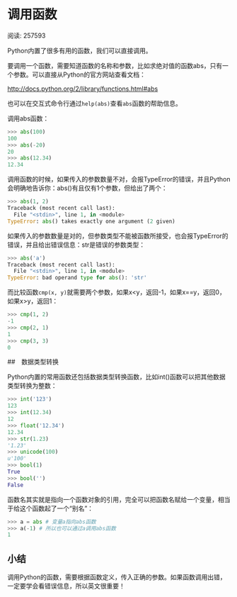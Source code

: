 # 调用函数

阅读: 257593

Python内置了很多有用的函数，我们可以直接调用。

要调用一个函数，需要知道函数的名称和参数，比如求绝对值的函数abs，只有一个参数。可以直接从Python的官方网站查看文档：

http://docs.python.org/2/library/functions.html#abs

也可以在交互式命令行通过`help(abs)`查看`abs`函数的帮助信息。

调用abs函数：

```python
>>> abs(100)
100
>>> abs(-20)
20
>>> abs(12.34)
12.34
```

调用函数的时候，如果传入的参数数量不对，会报TypeError的错误，并且Python会明确地告诉你：abs()有且仅有1个参数，但给出了两个：

```python
>>> abs(1, 2)
Traceback (most recent call last):
  File "<stdin>", line 1, in <module>
TypeError: abs() takes exactly one argument (2 given)
```

如果传入的参数数量是对的，但参数类型不能被函数所接受，也会报TypeError的错误，并且给出错误信息：str是错误的参数类型：

```python
>>> abs('a')
Traceback (most recent call last):
  File "<stdin>", line 1, in <module>
TypeError: bad operand type for abs(): 'str'
```

而比较函数`cmp(x, y)`就需要两个参数，如果x<y，返回-1，如果x==y，返回0，如果x>y，返回1：

```python
>>> cmp(1, 2)
-1
>>> cmp(2, 1)
1
>>> cmp(3, 3)
0
```

##　数据类型转换

Python内置的常用函数还包括数据类型转换函数，比如int()函数可以把其他数据类型转换为整数：

```Python
>>> int('123')
123
>>> int(12.34)
12
>>> float('12.34')
12.34
>>> str(1.23)
'1.23'
>>> unicode(100)
u'100'
>>> bool(1)
True
>>> bool('')
False
```

函数名其实就是指向一个函数对象的引用，完全可以把函数名赋给一个变量，相当于给这个函数起了一个“别名”：

```Python
>>> a = abs # 变量a指向abs函数
>>> a(-1) # 所以也可以通过a调用abs函数
1
```

## 小结

调用Python的函数，需要根据函数定义，传入正确的参数。如果函数调用出错，一定要学会看错误信息，所以英文很重要！
